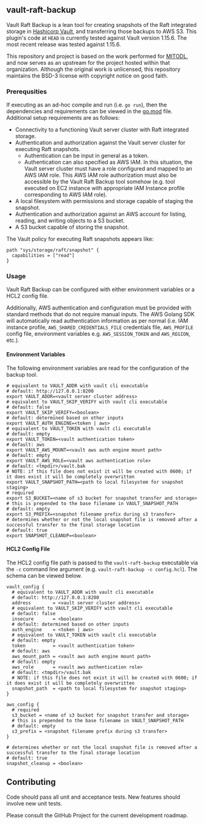 ## vault-raft-backup

Vault Raft Backup is a lean tool for creating snapshots of the Raft integrated storage in [Hashicorp Vault](https://www.vaultproject.io), and transferring those backups to AWS S3. This plugin's code at `HEAD` is currently tested against Vault version 1.15.6. The most recent release was tested against 1.15.6.

This repository and project is based on the work performed for [MITODL](https://github.com/mitodl/vault-raft-backup), and now serves as an upstream for the project hosted within that organization. Although the original work is unlicensed, this repository maintains the BSD-3 license with copyright notice on good faith.

### Prerequsities

If executing as an ad-hoc compile and run (i.e. `go run`), then the dependencies and requirements can be viewed in the [go.mod](go.mod) file. Additional setup requirements are as follows:

- Connectivity to a functioning Vault server cluster with Raft integrated storage.
- Authentication and authorization against the Vault server cluster for executing Raft snapshots.
  - Authentication can be input in general as a token.
  - Authentication can also specified as AWS IAM. In this situation, the Vault server cluster must have a role configured and mapped to an AWS IAM role. This AWS IAM role authorization must also be accessible by the Vault Raft Backup tool somehow (e.g. tool executed on EC2 instance with appropriate IAM Instance profile corresponding to AWS IAM role).
- A local filesystem with permissions and storage capable of staging the snapshot.
- Authentication and authorization against an AWS account for listing, reading, and writing objects to a S3 bucket.
- A S3 bucket capable of storing the snapshot.

The Vault policy for executing Raft snapshots appears like:

```hcl
path "sys/storage/raft/snapshot" {
  capabilities = ["read"]
}
```

### Usage

Vault Raft Backup can be configured with either environment variables or a HCL2 config file.

Additionally, AWS authentication and configuration must be provided with standard methods that do not require manual inputs. The AWS Golang SDK will automatically read authentication information as per normal (i.e. IAM instance profile, `AWS_SHARED_CREDENTIALS_FILE` credentials file, `AWS_PROFILE` config file, environment variables e.g. `AWS_SESSION_TOKEN` and `AWS_REGION`, etc.).

#### Environment Variables

The following environment variables are read for the configuration of the backup tool.

```
# equivalent to VAULT_ADDR with vault cli executable
# default: http://127.0.0.1:8200
export VAULT_ADDR=<vault server cluster address>
# equivalent to VAULT_SKIP_VERIFY with vault cli executable
# default: false
export VAULT_SKIP_VERIFY=<boolean>
# default: determined based on other inputs
export VAULT_AUTH_ENGINE=<token | aws>
# equivalent to VAULT_TOKEN with vault cli executable
# default: empty
export VAULT_TOKEN=<vault authentication token>
# default: aws
export VAULT_AWS_MOUNT=<vault aws auth engine mount path>
# default: empty
export VAULT_AWS_ROLE=<vault aws authentication role>
# default: <tmpdir>/vault.bak
# NOTE: if this file does not exist it will be created with 0600; if it does exist it will be completely overwritten
export VAULT_SNAPSHOT_PATH=<path to local filesystem for snapshot staging>
# required
export S3_BUCKET=<name of s3 bucket for snapshot transfer and storage>
# this is prepended to the base filename in VAULT_SNAPSHOT_PATH
# default: empty
export S3_PREFIX=<snapshot filename prefix during s3 transfer>
# determines whether or not the local snapshot file is removed after a successful transfer to the final storage location
# default: true
export SNAPSHOT_CLEANUP=<boolean>
```

#### HCL2 Config File

The HCL2 config file path is passed to the `vault-raft-backup` executable via the `-c` command line argument (e.g. `vault-raft-backup -c config.hcl`). The schema can be viewed below.

```hcl2
vault_config {
  # equivalent to VAULT_ADDR with vault cli executable
  # default: http://127.0.0.1:8200
  address        = <vault server cluster address>
  # equivalent to VAULT_SKIP_VERIFY with vault cli executable
  # default: false
  insecure       = <boolean>
  # default: determined based on other inputs
  auth_engine    = <token | aws>
  # equivalent to VAULT_TOKEN with vault cli executable
  # default: empty
  token          = <vault authentication token>
  # default: aws
  aws_mount_path = <vault aws auth engine mount path>
  # default: empty
  aws_role       = <vault aws authentication role>
  # default: <tmpdir>/vault.bak
  # NOTE: if this file does not exist it will be created with 0600; if it does exist it will be completely overwritten
  snapshot_path  = <path to local filesystem for snapshot staging>
}

aws_config {
  # required
  s3_bucket = <name of s3 bucket for snapshot transfer and storage>
  # this is prepended to the base filename in VAULT_SNAPSHOT_PATH
  # default: empty
  s3_prefix = <snapshot filename prefix during s3 transfer>
}

# determines whether or not the local snapshot file is removed after a successful transfer to the final storage location
# default: true
snapshot_cleanup = <boolean>
```

## Contributing
Code should pass all unit and acceptance tests. New features should involve new unit tests.

Please consult the GitHub Project for the current development roadmap.
